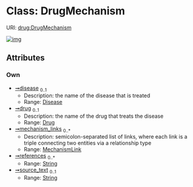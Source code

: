 
# Class: DrugMechanism




URI: [drug:DrugMechanism](http://w3id.org/ontogpt/drug/DrugMechanism)


[![img](https://yuml.me/diagram/nofunky;dir:TB/class/[MechanismLink],[MechanismLink]<mechanism_links%200..*-++[DrugMechanism&#124;references:string%20*;source_text:string%20%3F],[Drug]<drug%200..1-%20[DrugMechanism],[Disease]<disease%200..1-%20[DrugMechanism],[Drug],[Disease])](https://yuml.me/diagram/nofunky;dir:TB/class/[MechanismLink],[MechanismLink]<mechanism_links%200..*-++[DrugMechanism&#124;references:string%20*;source_text:string%20%3F],[Drug]<drug%200..1-%20[DrugMechanism],[Disease]<disease%200..1-%20[DrugMechanism],[Drug],[Disease])

## Attributes


### Own

 * [➞disease](drugMechanism__disease.md)  <sub>0..1</sub>
     * Description: the name of the disease that is treated
     * Range: [Disease](Disease.md)
 * [➞drug](drugMechanism__drug.md)  <sub>0..1</sub>
     * Description: the name of the drug that treats the disease
     * Range: [Drug](Drug.md)
 * [➞mechanism_links](drugMechanism__mechanism_links.md)  <sub>0..\*</sub>
     * Description: semicolon-separated list of links, where each link is a triple connecting two entities via a relationship type
     * Range: [MechanismLink](MechanismLink.md)
 * [➞references](drugMechanism__references.md)  <sub>0..\*</sub>
     * Range: [String](types/String.md)
 * [➞source_text](drugMechanism__source_text.md)  <sub>0..1</sub>
     * Range: [String](types/String.md)
